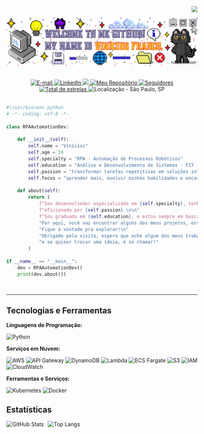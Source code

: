 <img align="right" src="https://komarev.com/ghpvc/?username=vfrancomoreira&color=000000&label=Visualiza%C3%A7%C3%B5es%20de%20Perfil"><br>

<div align="center">
  <a href="https://github.com/vfrancomoreira">
    <img align="center" src="img/welcome.png" width="1000">
  </a>
</div><br>
</br>

<div align="center">
    <a href="mailto:viniciusfsantosm15@gmail.com">
        <img 
        alt="E-mail"
        title="E-mail" 
        src="https://img.shields.io/badge/Gmail-D14836?style=for-the-badge&logo=gmail&logoColor=white"/>
    </a>
    <a href="https://www.linkedin.com/in/vin%C3%ADcius-franco/">
        <img 
        alt="LinkedIn"
        title="LinkedIn" 
        src="https://img.shields.io/badge/-LinkedIn-%230077B5?style=for-the-badge"/>
    </a>
    <a href="https://instagram.com/vinicius__franco_" target="_blank"><img src="https://img.shields.io/badge/-Instagram-%23E4405F?style=for-the-badge&logo=instagram&logoColor=white" target="_blank"/>
    </a>
    <a href="https://github.com/vfrancomoreira?tab=repositories">
        <img 
        alt = "Meu Repositório"
        title="Meu Repositório" 
        src="https://custom-icon-badges.demolab.com/badge/-Repos-purple?style=for-the-badge&logoColor=white&logo=repo"/>
    </a>
    <a href="https://github.com/vfrancomoreira?tab=followers">
        <img 
            alt="Seguidores" 
            title="Me siga no GitHub" 
            src="https://custom-icon-badges.demolab.com/github/followers/vfrancomoreira?color=3c3c3c&labelColor=000000&style=for-the-badge&logo=github&label=Seguidores&logoColor=white"/>
    </a>
    <a href="https://github.com/vfrancomoreira?tab=repositories&sort=stargazers">
      <img
        alt="Total de estrelas"
        title="Total stars ojn GitHub"
        src="https://custom-icon-badges.demolab.com/github/stars/vfrancomoreira?color=yellow&style=for-the-badge&labelColor=FFCB3D&logo=star"
        />
    </a>
    <img
        alt="Localização - São Paulo, SP"
        title="Localização - São Paulo, SP"
        src="https://custom-icon-badges.demolab.com/badge/S%C3%A3o%20Paulo--SP-BR-blue?style=for-the-badge&logo=location&logoColor=white"/>
</div>
<br/>

```python
#!/usr/bin/env python
# -*- coding: utf-8 -*-

class RPAAutomationDev:

    def __init__(self):
        self.name = "Vinícius"
        self.age = 24
        self.specialty = "RPA - Automação de Processos Robóticos"
        self.education = "Análise e Desenvolvimento de Sistemas - FIT (Faculdade Impacta de Tecnologia)"
        self.passion = "transformar tarefas repetitivas em soluções inteligentes e eficientes"
        self.focus = "aprender mais, evoluir minhas habilidades e encarar novos desafios na área da tecnologia"

    def about(self):
        return (
            f"Sou desenvolvedor especializado em {self.specialty}, tenho {self.age} anos, "
            f"aficionado por {self.passion}.\n\n"
            f"Sou graduado em {self.education}, e estou sempre em busca de {self.focus}.\n\n"
            "Por aqui, você vai encontrar alguns dos meus projetos, estudos e experimentos. "
            "Fique à vontade pra explorar!\n"
            "Obrigado pela visita, espero que ache algum dos meus trabalhos interessantes, "
            "e se quiser trocar uma ideia, é só chamar!"
        )

if __name__ == "__main__":
    dev = RPAAutomationDev()
    print(dev.about())
```
<br>

---
## Tecnologias e Ferramentas

**Linguagens de Programação:**

![Python](https://img.shields.io/badge/Code-Python-informational?style=flat&logo=python&logoColor=white&color=6aa6f8)

**Serviços em Nuvem:**

![AWS](https://img.shields.io/badge/Cloud-AWS-informational?style=flat&logo=amazon-aws&logoColor=white&color=6aa6f8)
![API Gateway](https://img.shields.io/badge/API-Gateway-informational?style=flat&logo=amazon-api-gateway&logoColor=white&color=6aa6f8)
![DynamoDB](https://img.shields.io/badge/Database-DynamoDB-informational?style=flat&logo=amazon-dynamodb&logoColor=white&color=6aa6f8)
![Lambda](https://img.shields.io/badge/Compute-AWS_Lambda-informational?style=flat&logo=aws-lambda&logoColor=white&color=6aa6f8)
![ECS Fargate](https://img.shields.io/badge/Container-ECS_Fargate-informational?style=flat&logo=amazon-ecs&logoColor=white&color=6aa6f8)
![S3](https://img.shields.io/badge/Storage-S3-informational?style=flat&logo=amazon-s3&logoColor=white&color=6aa6f8)
![IAM](https://img.shields.io/badge/Security-IAM-informational?style=flat&logo=amazon-iam&logoColor=white&color=6aa6f8)
![CloudWatch](https://img.shields.io/badge/Monitoring-CloudWatch-informational?style=flat&logo=amazon-cloudwatch&logoColor=white&color=6aa6f8)

**Ferramentas e Serviços:**

![Kubernetes](https://img.shields.io/badge/Tools-Kubernetes-informational?style=flat&logo=kubernetes&logoColor=white&color=6aa6f8)
![Docker](https://img.shields.io/badge/Tools-Docker-informational?style=flat&logo=docker&logoColor=white&color=6aa6f8)

## Estatísticas

<p>
  <img
    align="left"
    alt="GitHub Stats"
    height="200"
    style="padding-right: 10px;"
    src="https://github-readme-stats.vercel.app/api?username=vfrancomoreira&show_icons=true&theme=tokyonight&include_all_commits=true&locale=pt-br"
  />
  <img
    align="left"
    alt="Top Langs"
    height="200"
    src="https://github-readme-stats.vercel.app/api/top-langs/?username=vfrancomoreira&theme=tokyonight&layout=compact&custom_title=Tecnologias&langs_count=9"
  />
</p>

<br/><br/><br/><br/><br/><br/><br/><br/><br/><br/>
<!--
## 🗂️ Projetos em Destaque

<a href="https://github.com/Zhenye-Na/DA-RNN">
  <img src="https://github-readme-stats.vercel.app/api/pin/?username=zhenye-na&repo=DA-RNN&show_icons=true&line_height=27&title_color=6aa6f8&text_color=8a919a&icon_color=6aa6f8&bg_color=22272e" alt="DA-RNN" />
</a>
<a href="https://github.com/Zhenye-Na/crnn-pytorch">
  <img src="https://github-readme-stats.vercel.app/api/pin/?username=zhenye-na&repo=crnn-pytorch&show_icons=true&line_height=27&title_color=6aa6f8&text_color=8a919a&icon_color=6aa6f8&bg_color=22272e" alt="crnn-pytorch" />
</a>

## 🏆 GitHub Trophies

[![trophy](https://github-profile-trophy.vercel.app/?username=zhenye-na&theme=nord&column=7)](https://github.com/ryo-ma/github-profile-trophy)
-->

